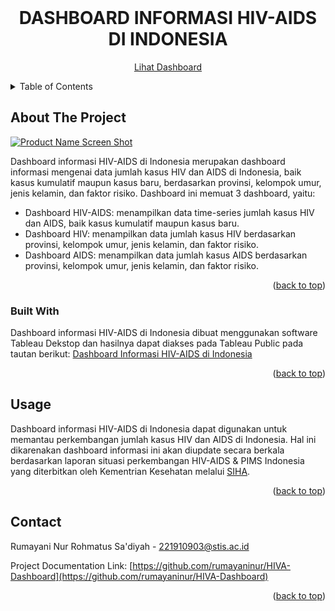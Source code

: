 <div id="top"></div>

<!-- TITLE -->
<br />
<div align="center">

  <h1 align="center">DASHBOARD INFORMASI HIV-AIDS DI INDONESIA</h2>

  <p align="center">
    <a href="https://public.tableau.com/app/profile/rumayani.nur/viz/HIV-AIDSdiIndonesia/HIV-AIDS">Lihat Dashboard</a>
    
  </p>
</div>

<!-- TABLE OF CONTENTS -->
<details>
  <summary>Table of Contents</summary>
  <ol>
    <li>
      <a href="#about-the-project">About The Project</a>
      <ul>
        <li><a href="#built-with">Built With</a></li>
      </ul>
    </li>
    <li><a href="#usage">Usage</a></li>
    <li><a href="#contact">Contact</a></li>
  </ol>
</details>



<!-- ABOUT THE PROJECT -->
## About The Project
[![Product Name Screen Shot][product-screenshot]](C:\Users\HP\Downloads\d.PNG)

Dashboard informasi HIV-AIDS di Indonesia merupakan dashboard informasi mengenai data jumlah kasus HIV dan AIDS di Indonesia, baik kasus kumulatif maupun kasus baru, berdasarkan provinsi, kelompok umur, jenis kelamin, dan faktor risiko. Dashboard ini memuat 3 dashboard, yaitu:
* Dashboard HIV-AIDS: menampilkan data time-series jumlah kasus HIV dan AIDS, baik kasus kumulatif maupun kasus baru.
* Dashboard HIV: menampilkan data jumlah kasus HIV berdasarkan provinsi, kelompok umur, jenis kelamin, dan faktor risiko.
* Dashboard AIDS: menampilkan data jumlah kasus AIDS berdasarkan provinsi, kelompok umur, jenis kelamin, dan faktor risiko.

<p align="right">(<a href="#top">back to top</a>)</p>



### Built With

Dashboard informasi HIV-AIDS di Indonesia dibuat menggunakan software Tableau Dekstop dan hasilnya dapat diakses pada Tableau Public pada tautan berikut: [Dashboard Informasi HIV-AIDS di Indonesia](https://public.tableau.com/app/profile/rumayani.nur/viz/HIV-AIDSdiIndonesia/HIV-AIDS)

<p align="right">(<a href="#top">back to top</a>)</p>



<!-- USAGE -->
## Usage

Dashboard informasi HIV-AIDS di Indonesia dapat digunakan untuk memantau perkembangan jumlah kasus HIV dan AIDS di Indonesia. Hal ini dikarenakan dashboard informasi ini akan diupdate secara berkala berdasarkan laporan situasi perkembangan HIV-AIDS & PIMS Indonesia yang diterbitkan oleh Kementrian Kesehatan melalui [SIHA](https://siha.kemkes.go.id/login_index.php).

<p align="right">(<a href="#top">back to top</a>)</p>



<!-- CONTACT -->
## Contact

Rumayani Nur Rohmatus Sa'diyah - 221910903@stis.ac.id

Project Documentation Link: [https://github.com/rumayaninur/HIVA-Dashboard](https://github.com/rumayaninur/HIVA-Dashboard)

<p align="right">(<a href="#top">back to top</a>)</p>



<!-- IMAGES -->
[product-screenshot]: C:\Users\HP\Downloads\d.PNG
